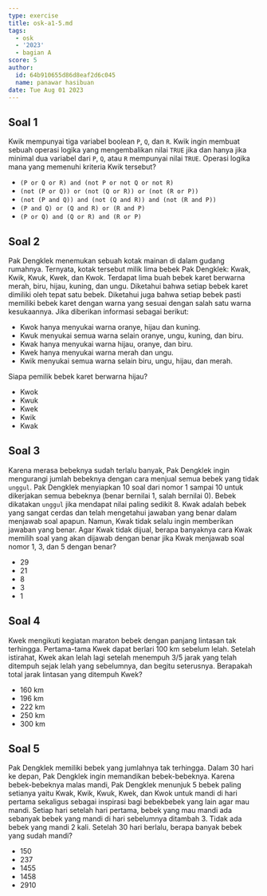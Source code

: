 ```yaml
---
type: exercise
title: osk-a1-5.md
tags:
  - osk
  - '2023'
  - bagian A
score: 5
author:
  id: 64b910655d86d8eaf2d6c045
  name: panawar hasibuan
date: Tue Aug 01 2023
---
```


## Soal 1

Kwik mempunyai tiga variabel boolean `P`, `Q`, dan `R`. Kwik ingin membuat sebuah
operasi logika yang mengembalikan nilai `TRUE` jika dan hanya jika minimal dua
variabel dari `P`, `Q`, atau `R` mempunyai nilai `TRUE`. Operasi logika mana yang
memenuhi kriteria Kwik tersebut?

- `(P or Q or R) and (not P or not Q or not R)`
- `(not (P or Q)) or (not (Q or R)) or (not (R or P))`
- `(not (P and Q)) and (not (Q and R)) and (not (R and P))`
- `(P and Q) or (Q and R) or (R and P)`
- `(P or Q) and (Q or R) and (R or P)`

## Soal 2

Pak Dengklek menemukan sebuah kotak mainan di dalam gudang rumahnya.
Ternyata, kotak tersebut milik lima bebek Pak Dengklek: Kwak, Kwik, Kwuk, Kwek,
dan Kwok. Terdapat lima buah bebek karet berwarna merah, biru, hijau, kuning, dan
ungu. Diketahui bahwa setiap bebek karet dimiliki oleh tepat satu bebek. Diketahui
juga bahwa setiap bebek pasti memiliki bebek karet dengan warna yang sesuai
dengan salah satu warna kesukaannya. Jika diberikan informasi sebagai berikut:

- Kwok hanya menyukai warna oranye, hijau dan kuning.
- Kwuk menyukai semua warna selain oranye, ungu, kuning, dan biru.
- Kwak hanya menyukai warna hijau, oranye, dan biru.
- Kwek hanya menyukai warna merah dan ungu.
- Kwik menyukai semua warna selain biru, ungu, hijau, dan merah.

Siapa pemilik bebek karet berwarna hijau?

- Kwok
- Kwuk
- Kwek
- Kwik
- Kwak

## Soal 3

Karena merasa bebeknya sudah terlalu banyak, Pak Dengklek ingin mengurangi
jumlah bebeknya dengan cara menjual semua bebek yang tidak `unggul`. Pak
Dengklek menyiapkan 10 soal dari nomor 1 sampai 10 untuk dikerjakan semua
bebeknya (benar bernilai 1, salah bernilai 0). Bebek dikatakan `unggul` jika mendapat
nilai paling sedikit 8. Kwak adalah bebek yang sangat cerdas dan telah mengetahui
jawaban yang benar dalam menjawab soal apapun. Namun, Kwak tidak selalu ingin
memberikan jawaban yang benar. Agar Kwak tidak dijual, berapa banyaknya cara
Kwak memilih soal yang akan dijawab dengan benar jika Kwak menjawab soal nomor
1, 3, dan 5 dengan benar?

- 29
- 21
- 8
- 3
- 1

## Soal 4

Kwek mengikuti kegiatan maraton bebek dengan panjang lintasan tak terhingga.
Pertama-tama Kwek dapat berlari $100$ km sebelum lelah. Setelah istirahat, Kwek akan
lelah lagi setelah menempuh $3/5$ jarak yang telah ditempuh sejak lelah yang
sebelumnya, dan begitu seterusnya. Berapakah total jarak lintasan yang ditempuh
Kwek?

- $160$ km
- $196$ km
- $222$ km
- $250$ km
- $300$ km

## Soal 5

Pak Dengklek memiliki bebek yang jumlahnya tak terhingga. Dalam 30 hari ke depan,
Pak Dengklek ingin memandikan bebek-bebeknya. Karena bebek-bebeknya malas
mandi, Pak Dengklek menunjuk 5 bebek paling setianya yaitu Kwak, Kwik, Kwuk,
Kwek, dan Kwok untuk mandi di hari pertama sekaligus sebagai inspirasi bagi bebekbebek yang lain agar mau mandi. Setiap hari setelah hari pertama, bebek yang mau
mandi ada sebanyak bebek yang mandi di hari sebelumnya ditambah 3. Tidak ada bebek
yang mandi 2 kali. Setelah 30 hari berlalu, berapa banyak bebek yang sudah mandi?

- $150$
- $237$
- $1455$
- $1458$
- $2910$
